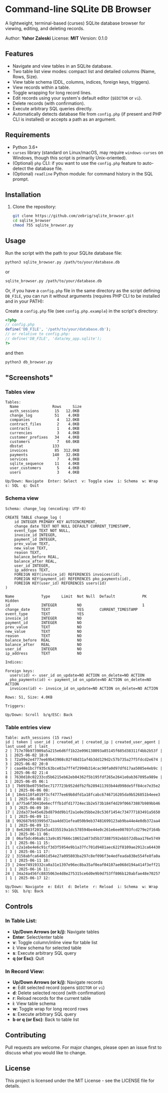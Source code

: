 # Command-line SQLite DB Browser

A lightweight, terminal-based (curses) SQLite database browser for viewing, editing, and deleting records.

Author: **Yahor Zaleski**
License: **MIT**
Version: 0.1.0

## Features

*   Navigate and view tables in an SQLite database.
*   Two table list view modes: compact list and detailed columns (Name, Rows, Size).
*   View table schema (DDL, columns, indices, foreign keys, triggers).
*   View records within a table.
*   Toggle wrapping for long record lines.
*   Edit records using your system's default editor (`$EDITOR` or `vi`).
*   Delete records (with confirmation).
*   Execute arbitrary SQL queries directly.
*   Automatically detects database file from `config.php` (if present and PHP CLI is installed) or accepts a path as an argument.

## Requirements

*   Python 3.6+
*   `curses` library (standard on Linux/macOS, may require `windows-curses` on Windows, though this script is primarily Unix-oriented).
*   (Optional) `php` CLI: if you want to use the `config.php` feature to auto-detect the database file.
*   (Optional) `readline` Python module: for command history in the SQL prompt.

## Installation

1.  Clone the repository:
    ```bash
    git clone https://github.com/zebrig/sqlite_browser.git
    cd sqlite_browser
    chmod 755 sqlite_browser.py
    ```
    
## Usage

Run the script with the path to your SQLite database file:

```bash
python3 sqlite_browser.py /path/to/your/database.db
```

or

```bash
sqlite_browser.py /path/to/your/database.db
```

Or, if you have a `config.php` file in the same directory as the script defining `DB_FILE`, you can run it without arguments (requires PHP CLI to be installed and in your PATH):

Create a `config.php` file (see `config.php.example`) in the script's directory:
```php
<?php
// config.php
define('DB_FILE', '/path/to/your/database.db');
// or relative to config.php:
// define('DB_FILE', 'data/my_app.sqlite');
?>
```

and then

```bash
python3 db_browser.py
```

## "Screenshots"

### Tables view
```
Tables:
  Name               Rows     Size
  auth_sessions       15   12.0KB
  change_log          51    4.0KB
  companies            4   12.0KB
  contract_files       2    4.0KB
  contracts            1    4.0KB
  currencies           3    4.0KB
  customer_prefixes   34    4.0KB
  customers            7   60.0KB
  dbstat             133
  invoices            85  312.0KB
  payments           140   32.0KB
  services             7    4.0KB
  sqlite_sequence     11    4.0KB
  user_customers       5    4.0KB
  users                3    4.0KB

Up/Down: Navigate  Enter: Select  v: Toggle view  i: Schema  w: Wrap  s: SQL  q: Quit
```

### Schema view
```
Schema: change_log (encoding: UTF-8)

CREATE TABLE change_log (
    id INTEGER PRIMARY KEY AUTOINCREMENT,
    change_date TEXT NOT NULL DEFAULT CURRENT_TIMESTAMP,
    event_type TEXT NOT NULL,
    invoice_id INTEGER,
    payment_id INTEGER,
    prev_value TEXT,
    new_value TEXT,
    reason TEXT,
    balance_before REAL,
    balance_after REAL,
    user_id INTEGER,
    ip_address TEXT,
    FOREIGN KEY(invoice_id) REFERENCES invoices(id),
    FOREIGN KEY(payment_id) REFERENCES pko_payments(id),
    FOREIGN KEY(user_id) REFERENCES users(id)
)

Name            Type     Limit  Not Null  Default            PK  Hidden
id              INTEGER         NO                           1
change_date     TEXT            YES       CURRENT_TIMESTAMP
event_type      TEXT            YES
invoice_id      INTEGER         NO
payment_id      INTEGER         NO
prev_value      TEXT            NO
new_value       TEXT            NO
reason          TEXT            NO
balance_before  REAL            NO
balance_after   REAL            NO
user_id         INTEGER         NO
ip_address      TEXT            NO

Indices:

Foreign keys:
  users(id) <- user_id on_update=NO ACTION on_delete=NO ACTION
  pko_payments(id) <- payment_id on_update=NO ACTION on_delete=NO ACTION
  invoices(id) <- invoice_id on_update=NO ACTION on_delete=NO ACTION

Rows: 51, Size: 4.0KB

Triggers:

Up/Down: Scroll  b/q/ESC: Back
```

### Table entries view
```
Table: auth_sessions (15 rows)
id | token | user_id | created_at | created_ip | created_user_agent | last_used_at | last_
2 | 717e70b973909a5a215e6d6ff1b22e096138093a85145f685d38311f4bb2b53f | 1 | 2025-06-02 18:0
5 | 72a99e2e4777ee69b43908c02f48d31af4b3dd129d2c57b735a27f5fdcd2e674 | 3 | 2025-06-02 20:0
7 | caa48e1bc7f935c63bce03a7ff4f2994b314cac90fa0d97df617aa5085e4eb9c | 1 | 2025-06-02 21:4
8 | 7630d10c02233cd5b6215eb62eb04362f5b195fdf265e2641e0ab367095a989e | 1 | 2025-06-05 06:1
13 | 7b093be0759d5ec7177723b952ddfb2fb289411393b44d998de5ff84ce7e35e2 | 1 | 2025-06-06 08:
14 | 18eb110fa019f3cf4777ee69b8dfd1a18fcabc6746716205da9b526851b4eee3 | 1 | 2025-06-08 21:
16 | a775a6f30410e6ecfffb1dfd17724ec1b2e573b184f4d29f06673887b989bb46 | 3 | 2025-06-09 10:
17 | 22da373e45e62bd879dd9b1f2a1e0e35bbe28c536f1454c734777183491a5650 | 1 | 2025-06-09 11:
18 | 992687b933995d72aa4dd31efea050b9eb37481699123ab9ba44e4e0db372aa4 | 1 | 2025-06-09 13:
19 | 8e62083f2015e5a4335519a1dc578594be44e0c261e6ee00703fcd279e2f164b | 1 | 2025-06-11 06:
20 | 06afbdc496a8c13a9c857666c10652a873d5b373887592ebb572dbaa176e5749 | 3 | 2025-06-11 15:
21 | c2a1ebe4e6c91cf3d3f5954e9b1a37fc701d9481aec622f8109ae2912ca64430 | 3 | 2025-06-11 17:
22 | 3158abfca64861d54e27a095803ba297c8ef096f3e4edfeada838e554fe8fa0a | 1 | 2025-06-11 18:
23 | 24ee74919332ca0a31e1397e96ec8ba35af0eaf04107ae068d194a414f3eff21 | 1 | 2025-06-16 11:
24 | 34a24a456fc8835063e4d8e275315ce6d0e9b9d753ff806b120abfae48e70257 | 1 | 2025-06-17 12:

Up/Down: Navigate  e: Edit  d: Delete  r: Reload  i: Schema  w: Wrap  s: SQL  b/q: Back
```

## Controls

### In Table List:

*   **Up/Down Arrows (or k/j)**: Navigate tables
*   **Enter**: Select/enter table
*   **v**: Toggle column/inline view for table list
*   **i**: View schema for selected table
*   **s**: Execute arbitrary SQL query
*   **q (or Esc)**: Quit

### In Record View:

*   **Up/Down Arrows (or k/j)**: Navigate records
*   **e**: Edit selected record (opens `$EDITOR` or `vi`)
*   **d**: Delete selected record (with confirmation)
*   **r**: Reload records for the current table
*   **i**: View table schema
*   **w**: Toggle wrap for long record rows
*   **s**: Execute arbitrary SQL query
*   **b or q (or Esc)**: Back to table list

## Contributing

Pull requests are welcome. For major changes, please open an issue first to discuss what you would like to change.

## License

This project is licensed under the MIT License - see the LICENSE file for details.
